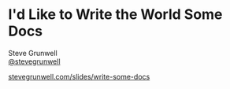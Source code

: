 <!-- .slide: data-background-image="resources/coke.jpg" data-background-position="center center" data-background-size="cover" -->
# I'd Like to Write the World Some Docs

Steve Grunwell<br>
[@stevegrunwell](https://twitter.com/stevegrunwell)

[stevegrunwell.com/slides/write-some-docs](https://stevegrunwell.com/slides/write-some-docs) <!-- .element: class="slides-link" -->
